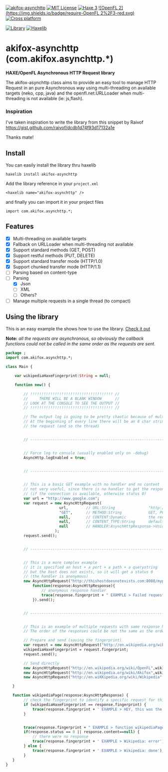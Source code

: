 [![akifox-asynchttp](https://img.shields.io/badge/library-akifox%20asynchttp%200.2.2dev-brightgreen.svg)]()
[![MIT License](https://img.shields.io/badge/license-MIT-blue.svg)](LICENSE)
[![Haxe 3](https://img.shields.io/badge/language-Haxe%203-orange.svg)](http://www.haxe.org)
[![OpenFL 2](https://img.shields.io/badge/require-OpenFL 2%2F3-red.svg)](http://www.openfl.org)
[![Cross platform](https://img.shields.io/badge/platform-cross%20platform-lightgrey.svg)](http://www.openfl.org)

[![Library](https://img.shields.io/badge/type-haxelib%20library-orange.svg)](http://lib.haxe.org/p/akifox-asynchttp)
[![Haxelib](https://img.shields.io/badge/distr-v0.2.1-yellow.svg)](http://lib.haxe.org/p/akifox-asynchttp)

# akifox-asynchttp (com.akifox.asynchttp.*)
**HAXE/OpenFL Asynchronous HTTP Request library**

The akifox-asynchttp class aims to provide an easy tool to manage HTTP Request in an pure Asynchronous way using multi-threading on available targets (neko, cpp, java) and the openfl.net.URLLoader when multi-threading is not available (ie: js,flash).

### Inspiration

I've taken inspiration to write the library from this snippet by Raivof
https://gist.github.com/raivof/dcdb1d74f93d17132a1e

Thanks mate!


## Install

You can easily install the library thru haxelib

```
haxelib install akifox-asynchttp
```

Add the library reference in your ```project.xml```

```
<haxelib name="akifox-asynchttp" />
```

and finally you can import it in your project files
```
import com.akifox.asynchttp.*;
```

## Features
- [x] Multi-threading on available targets
- [x] Fallback on URLLoader when multi-threading not available
- [x] Support standard methods (GET, POST)
- [x] Support restful methods (PUT, DELETE)
- [x] Support standard transfer mode (HTTP/1.0)
- [x] Support chunked transfer mode (HTTP/1.1)
- [ ] Parsing based on content-type
- [ ] Parsing
  - [x] Json
  - [ ] XML
  - [ ] Others?
- [ ] Manage multiple requests in a single thread (to compact)

## Using the library

This is an easy example the shows how to use the library. [Check it out](/samples/simple/)

**Note:** *all the requests are asynchronous, so obviously the callback functions could not be called in the same order as the requests are sent.*

````haxe
package ;
import com.akifox.asynchttp.*;

class Main {

	var wikipediaHaxeFingerprint:String = null;

    function new() {

   		// !!!!!!!!!!!!!!!!!!!!!!!!!!!!!!!!!!!!! //
   		//     THERE WILL BE A BLANK WINDOW	     //
   		// LOOK AT THE CONSOLE TO SEE THE OUTPUT //
   		// !!!!!!!!!!!!!!!!!!!!!!!!!!!!!!!!!!!!! //

   		// The output log is going to be pretty chaotic because of multi-threading
   		// At the beginning of every line there will be an 8 char string that identify
   		// the request (and so the thread)


		// --------------------------------------------------------------------------------------------------


   		// Force log to console (usually enabled only on -debug)
		AsyncHttp.logEnabled = true;


		// --------------------------------------------------------------------------------------------------


		// This is a basic GET example with no handler and no content
		// not very useful, since there is no handler to get the response, but it works getting a status 200
		// (if the connection is available, otherwise status 0)
		var url = "http://www.google.com";
		var request = new AsyncHttpRequest(
						url, 		// URL:String				"http://host:port/path?querystring"
						"GET",		// METHOD:String			GET, POST, PUT, DELETE
						null,		// CONTENT:Dynamic			the request content		
						null,		// CONTENT_TYPE:String		default is "application/x-www-form-urlencoded"
						null        // HANDLER:AsynchHttpResponse->Void (the function that will handle the response)
					  );
		request.send();


		// --------------------------------------------------------------------------------------------------


		// This is a more complex example
		// it is specified an host + a port + a path + a querystring
		// but the host does not exists, so it will get a status 0
		// (the handler is anonymous)
		new AsyncHttpRequest("http://thishostdoesnotexists.com:8080/mypage?field=test&field2=test",
			function(response:AsyncHttpResponse){
				// anonymous response handler
		 		trace(response.fingerprint + " EXAMPLE > Failed request because of host (status: " + response.status + " time: " + response.time + "s)");
			}).send();


		// --------------------------------------------------------------------------------------------------


		// This is an example of multiple requests with same response handler
		// The order of the responses could be not the same as the order of the requests

		// Prepare and send (saving the fingerprint)
		var request = new AsyncHttpRequest("http://en.wikipedia.org/wiki/Haxe",wikipediaPage);
		wikipediaHaxeFingerprint = request.fingerprint;
		request.send();

		// Send directly
		new AsyncHttpRequest("http://en.wikipedia.org/wiki/OpenFL",wikipediaPage).send(); 		// good
		new AsyncHttpRequest("http://en.wikipedia.org/wiki/Akifox",wikipediaPage).send(); 		// no page (yet)
		new AsyncHttpRequest("http://en.wiKKipedia.org/wiki/Wikipedia",wikipediaPage).send(); // wrong host

   }

   function wikipediaPage(response:AsyncHttpResponse) {
   		// check the fingerprint to identify a specific request for this handler
   		if (wikipediaHaxeFingerprint == response.fingerprint) {
   			trace(response.fingerprint + ' EXAMPLE > HEY, this was the Haxe Wikipedia page request!');
   		}


		trace(response.fingerprint + " EXAMPLE > function wikipediaPage: " + response.fingerprint + " status: " + response.status + " time: " + response.time);
		if(response.status == 0 || response.content==null) {
			// there were no response
			trace(response.fingerprint + ' EXAMPLE > Wikipedia: error');
		} else {
			trace(response.fingerprint + ' EXAMPLE > Wikipedia: done');
		}
   }
}
````
